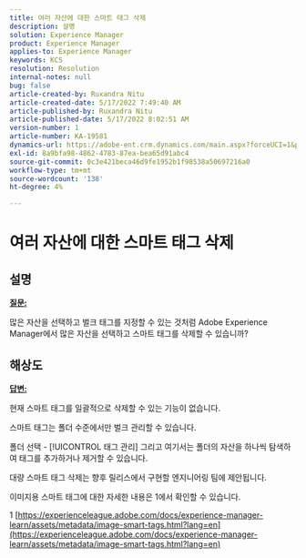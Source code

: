 ```yaml
---
title: 여러 자산에 대한 스마트 태그 삭제
description: 설명
solution: Experience Manager
product: Experience Manager
applies-to: Experience Manager
keywords: KCS
resolution: Resolution
internal-notes: null
bug: false
article-created-by: Ruxandra Nitu
article-created-date: 5/17/2022 7:49:40 AM
article-published-by: Ruxandra Nitu
article-published-date: 5/17/2022 8:02:51 AM
version-number: 1
article-number: KA-19581
dynamics-url: https://adobe-ent.crm.dynamics.com/main.aspx?forceUCI=1&pagetype=entityrecord&etn=knowledgearticle&id=a4e0f7e1-b5d5-ec11-a7b5-000d3a37750e
exl-id: 8a9bfa98-4862-4783-87ea-bea65d91abc4
source-git-commit: 0c3e421beca46d9fe1952b1f98538a50697216a0
workflow-type: tm+mt
source-wordcount: '138'
ht-degree: 4%

---
```


# 여러 자산에 대한 스마트 태그 삭제

## 설명

<u><b>질문:</b></u>

많은 자산을 선택하고 벌크 태그를 지정할 수 있는 것처럼 Adobe Experience Manager에서 많은 자산을 선택하고 스마트 태그를 삭제할 수 있습니까?

## 해상도


<u><b>답변:</b></u>

현재 스마트 태그를 일괄적으로 삭제할 수 있는 기능이 없습니다.

스마트 태그는 폴더 수준에서만 벌크 관리할 수 있습니다.

폴더 선택 - [!UICONTROL 태그 관리] 그리고 여기서는 폴더의 자산을 하나씩 탐색하여 태그를 추가하거나 제거할 수 있습니다.

대량 스마트 태그 삭제는 향후 릴리스에서 구현할 엔지니어링 팀에 제안됩니다.

이미지용 스마트 태그에 대한 자세한 내용은 1에서 확인할 수 있습니다.







1 [https://experienceleague.adobe.com/docs/experience-manager-learn/assets/metadata/image-smart-tags.html?lang=en](https://experienceleague.adobe.com/docs/experience-manager-learn/assets/metadata/image-smart-tags.html?lang=en)
